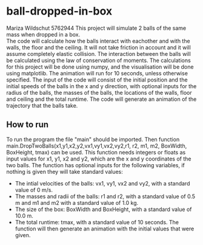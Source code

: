 # ball-dropped-in-box
Mariza Wildschut 5762944
This project will simulate 2 balls of the same mass when dropped in a box.  
The code will calculate how the balls interact with eachother and with the walls, the floor and the ceiling. It will not take friction in account and it will assume completely elastic collision. The interaction between the balls will be calculated using the law of conservation of moments. 
The calculations for this project will be done using numpy, and the visualisation will be done using matplotlib. The animation will run for 10 seconds, unless otherwise specified. 
The input of the code will consist of the initial position and the initial speeds of the balls in the x and y direction, with optional inputs for the radius of the balls, the masses of the balls, the locations of the walls, floor and ceiling and the total runtime. 
The code will generate an animation of the trajectory that the balls take. 

## How to run
To run the program the file "main" should be imported. Then function main.DropTwoBalls(x1,y1,x2,y2,vx1,vy1,vx2,vy2,r1, r2, m1, m2, BoxWidth, BoxHeight, tmax) can be used. This function needs integers or floats as input values for x1, y1, x2 and y2, which are the x and y coordinates of the two balls. The function has optional inputs for the following variables, if nothing is given they will take standard values:
- The intial velocities of the balls: vx1, vy1, vx2 and vy2, with a standard value of 0 m/s.
- The masses and radii of the balls: r1 and r2, with a standard value of 0.5 m and m1 and m2 with a standard value of 1.0 kg.
- The size of the box: BoxWidth and BoxHeight, with a standard value of 10.0 m. 
- The total runtime: tmax, with a standard value of 10 seconds.
The function will then generate an animation with the initial values that were given.